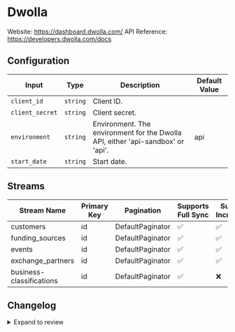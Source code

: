 # Dwolla
Website: https://dashboard.dwolla.com/
API Reference: https://developers.dwolla.com/docs

## Configuration

| Input | Type | Description | Default Value |
|-------|------|-------------|---------------|
| `client_id` | `string` | Client ID.  |  |
| `client_secret` | `string` | Client secret.  |  |
| `environment` | `string` | Environment. The environment for the Dwolla API, either &#39;api-sandbox&#39; or &#39;api&#39;. | api |
| `start_date` | `string` | Start date.  |  |

## Streams
| Stream Name | Primary Key | Pagination | Supports Full Sync | Supports Incremental |
|-------------|-------------|------------|---------------------|----------------------|
| customers | id | DefaultPaginator | ✅ |  ✅  |
| funding_sources | id | DefaultPaginator | ✅ |  ✅  |
| events | id | DefaultPaginator | ✅ |  ✅  |
| exchange_partners | id | DefaultPaginator | ✅ |  ✅  |
| business-classifications | id | DefaultPaginator | ✅ |  ❌  |

## Changelog

<details>
  <summary>Expand to review</summary>

| Version          | Date              | Pull Request | Subject        |
|------------------|-------------------|--------------|----------------|
| 0.0.22 | 2025-10-21 | [68564](https://github.com/airbytehq/airbyte/pull/68564) | Update dependencies |
| 0.0.21 | 2025-10-14 | [67728](https://github.com/airbytehq/airbyte/pull/67728) | Update dependencies |
| 0.0.20 | 2025-10-07 | [67276](https://github.com/airbytehq/airbyte/pull/67276) | Update dependencies |
| 0.0.19 | 2025-09-30 | [65801](https://github.com/airbytehq/airbyte/pull/65801) | Update dependencies |
| 0.0.18 | 2025-08-23 | [65237](https://github.com/airbytehq/airbyte/pull/65237) | Update dependencies |
| 0.0.17 | 2025-08-09 | [64726](https://github.com/airbytehq/airbyte/pull/64726) | Update dependencies |
| 0.0.16 | 2025-08-02 | [64376](https://github.com/airbytehq/airbyte/pull/64376) | Update dependencies |
| 0.0.15 | 2025-07-26 | [64033](https://github.com/airbytehq/airbyte/pull/64033) | Update dependencies |
| 0.0.14 | 2025-07-19 | [63583](https://github.com/airbytehq/airbyte/pull/63583) | Update dependencies |
| 0.0.13 | 2025-07-12 | [62966](https://github.com/airbytehq/airbyte/pull/62966) | Update dependencies |
| 0.0.12 | 2025-07-05 | [62777](https://github.com/airbytehq/airbyte/pull/62777) | Update dependencies |
| 0.0.11 | 2025-06-28 | [62331](https://github.com/airbytehq/airbyte/pull/62331) | Update dependencies |
| 0.0.10 | 2025-06-21 | [61968](https://github.com/airbytehq/airbyte/pull/61968) | Update dependencies |
| 0.0.9 | 2025-06-14 | [61221](https://github.com/airbytehq/airbyte/pull/61221) | Update dependencies |
| 0.0.8 | 2025-05-24 | [60423](https://github.com/airbytehq/airbyte/pull/60423) | Update dependencies |
| 0.0.7 | 2025-05-10 | [60041](https://github.com/airbytehq/airbyte/pull/60041) | Update dependencies |
| 0.0.6 | 2025-05-03 | [59414](https://github.com/airbytehq/airbyte/pull/59414) | Update dependencies |
| 0.0.5 | 2025-04-26 | [58870](https://github.com/airbytehq/airbyte/pull/58870) | Update dependencies |
| 0.0.4 | 2025-04-19 | [58303](https://github.com/airbytehq/airbyte/pull/58303) | Update dependencies |
| 0.0.3 | 2025-04-12 | [57769](https://github.com/airbytehq/airbyte/pull/57769) | Update dependencies |
| 0.0.2 | 2025-04-05 | [57266](https://github.com/airbytehq/airbyte/pull/57266) | Update dependencies |
| 0.0.1 | 2025-04-04 | [57004](https://github.com/airbytehq/airbyte/pull/57004) | Initial release by [@btkcodedev](https://github.com/btkcodedev) via Connector Builder |

</details>
